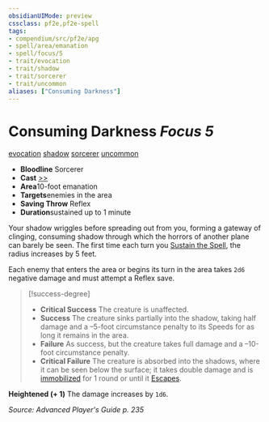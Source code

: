 ```yaml
---
obsidianUIMode: preview
cssclass: pf2e,pf2e-spell
tags:
- compendium/src/pf2e/apg
- spell/area/emanation
- spell/focus/5
- trait/evocation
- trait/shadow
- trait/sorcerer
- trait/uncommon
aliases: ["Consuming Darkness"]
---
```

# Consuming Darkness *Focus 5*   
[evocation](../../rules/traits/evocation.md)  [shadow](../../rules/traits/shadow.md)  [sorcerer](../../rules/traits/sorcerer.md)  [uncommon](../../rules/traits/uncommon.md)  

- **Bloodline** Sorcerer
- **Cast** [>>](../../rules/core-rulebook/chapter-9-playing-the-game.md#Actions "Two-Action") 
- **Area**10-foot emanation
- **Targets**enemies in the area
- **Saving Throw** Reflex
- **Duration**sustained up to 1 minute

Your shadow wriggles before spreading out from you, forming a gateway of clinging, consuming shadow through which the horrors of another plane can barely be seen. The first time each turn you [Sustain the Spell](../../rules/actions/sustain-a-spell.md), the radius increases by 5 feet.

Each enemy that enters the area or begins its turn in the area takes `2d6` negative damage and must attempt a Reflex save.

> [!success-degree] 
> - **Critical Success** The creature is unaffected.
> - **Success** The creature sinks partially into the shadow, taking half damage and a –5-foot circumstance penalty to its Speeds for as long it remains in the area.
> - **Failure** As success, but the creature takes full damage and a –10-foot circumstance penalty.
> - **Critical Failure** The creature is absorbed into the shadows, where it can be seen below the surface; it takes double damage and is [immobilized](../../rules/conditions.md#Immobilized) for 1 round or until it [Escapes](../../rules/actions/escape.md).

**Heightened (+ 1)** The damage increases by `1d6`.

*Source: Advanced Player's Guide p. 235*